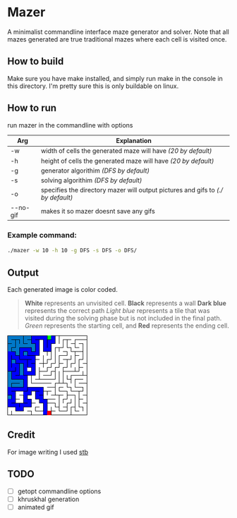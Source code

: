 # Mazer
A minimalist commandline interface maze generator and solver. Note that all mazes generated are true traditional mazes where each cell is visited once.

## How to build
Make sure you have make installed, and simply run make in the console in this directory.
I'm pretty sure this is only buildable on linux.

## How to run
run mazer in the commandline with options

Arg | Explanation
--- | -------------
-w | width of cells the generated maze will have *(20 by default)*
-h | height of cells the generated maze will have *(20 by default)*
-g | generator algorithim *(DFS by default)*
-s | solving algorithim *(DFS by default)*
-o | specifies the directory mazer will output pictures and gifs to *(./ by default)*
--no-gif | makes it so mazer doesnt save any gifs

### Example command:
```bash
./mazer -w 10 -h 10 -g DFS -s DFS -o DFS/
```

## Output
Each generated image is color coded.

> **White** represents an unvisited cell.
> **Black** represents a wall
> **Dark blue** represents the correct path
> *Light blue* represents a tile that was visited during the solving phase
>   but is not included in the final path.
> *Green* represents the starting cell, and **Red** represents the ending cell.

![Example](test.png)

## Credit
For image writing I used [stb](https://github.com/nothings/stb)

## TODO
- [ ] getopt commandline options
- [ ] khruskhal generation
- [ ] animated gif